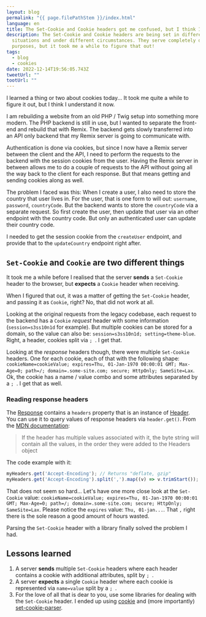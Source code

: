 ```yaml
---
layout: blog
permalink: "{{ page.filePathStem }}/index.html"
language: en
title: The Set-Cookie and Cookie headers got me confused, but I think I get it now
description: The Set-Cookie and Cookie headers are being set in different
  situations and under different circumstances. They serve completely different
  purposes, but it took me a while to figure that out!
tags:
  - blog
  - cookies
date: 2022-12-14T19:56:05.743Z
tweetUrl: ""
tootUrl: ""
---
```

I learned a thing or two about cookies today... It took me quite a while to figure it out, but I think I understand it now.

I am rebuilding a website from an old PHP / Twig setup into something more modern. The PHP backend is still in use, but I wanted to separate the front-end and rebuild that with Remix. The backend gets slowly transferred into an API only backend that my Remix server is going to communicate with.

Authentication is done via cookies, but since I now have a Remix server between the client and the API, I need to perform the requests to the backend with the session cookies from the user. Having the Remix server in between allows me to do a couple of requests to the API without going all the way back to the client for each response. But that means getting and sending cookies along as well.

The problem I faced was this: When I create a user, I also need to store the country that user lives in. For the user, that is one form to will out: `username`, `password`, `countryCode`. But the backend wants to store the `countryCode` via a separate request. So first create the user, then update that user via an other endpoint with the country code. But only an authenticated user can update their country code. 

I needed to get the session cookie from the `createUser` endpoint, and provide that to the `updateCountry` endpoint right after.

## `Set-Cookie` and `Cookie` are two different things
It took me a while before I realised that the server **sends** a `Set-Cookie` header to the browser, but **expects** a `Cookie` header when receiving.

When I figured that out, it was a matter of getting the `Set-Cookie` header, and passing it as `Cookie`, right? No, that did not work at all.

Looking at the original requests from the legacy codebase, each request to the backend has a `Cookie` _request_ header with some information (`session=s3ss10n1d` for example). But multiple cookies can be stored for a domain, so the value can also be: `session=s3ss10n1d; setting=theme-blue`. Right, a header, cookies split via `; `. I get that.

Looking at the _response_ headers though, there were multiple `Set-Cookie` headers. One for each cookie, each of that with the following shape: `cookieName=cookieValue; expires=Thu, 01-Jan-1970 00:00:01 GMT; Max-Age=0; path=/; domain=.some-site.com; secure; HttpOnly; SameSite=Lax`. Ok, the cookie has a name / value combo and some attributes separated by a `; `. I get that as well.

### Reading response headers
The [Response](https://developer.mozilla.org/en-US/docs/Web/API/Response) contains a `headers` property that is an instance of [Header](https://developer.mozilla.org/en-US/docs/Web/API/Headers). You can use it to query values of response headers via `header.get()`. From the [MDN documentation](https://developer.mozilla.org/en-US/docs/Web/API/Headers/get):

> If the header has multiple values associated with it, the byte string will contain all the values, in the order they were added to the Headers object

The code example with it:

```js
myHeaders.get('Accept-Encoding'); // Returns "deflate, gzip"
myHeaders.get('Accept-Encoding').split(',').map((v) => v.trimStart()); // Returns [ "deflate", "gzip" ]
```

That does not seem so hard... Let's have one more close look at the `Set-Cookie` value: `cookieName=cookieValue; expires=Thu, 01-Jan-1970 00:00:01 GMT; Max-Age=0; path=/; domain=.some-site.com; secure; HttpOnly; SameSite=Lax`. Please notice the `expires` value: `Thu, 01-jan...`. That `,` right there is the sole reason a good amount of hours wasted.

Parsing the `Set-Cookie` header with a library finally solved the problem I had.

## Lessons learned

1. A server **sends** multiple `Set-Cookie` headers where each header contains a cookie with additional attributes, split by `; `.
2. A server **expects** a single `Cookie` header where each cookie is represented via `name=value` split by a `; `.
3. For the love of all that is dear to you, use some libraries for dealing with the `Set-Cookie` header. I ended up using [cookie](https://github.com/jshttp/cookie) and (more importantly) [set-cookie-parser](https://github.com/nfriedly/set-cookie-parser).